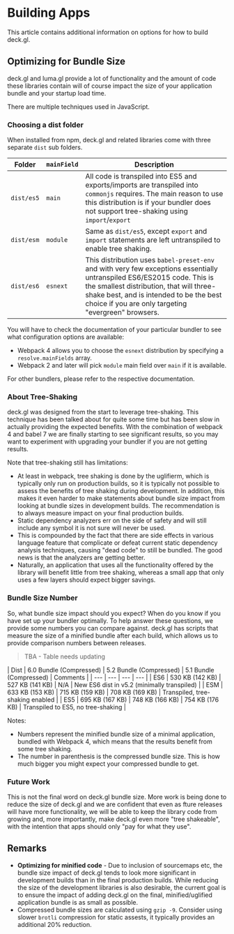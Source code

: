 # Building Apps

This article contains additional information on options for how to build deck.gl.


## Optimizing for Bundle Size

deck.gl and luma.gl provide a lot of functionality and the amount of code these libraries contain will of course impact the size of your application bundle and your startup load time.

There are multiple techniques used in JavaScript.


### Choosing a dist folder

When installed from npm, deck.gl and related libraries come with three separate `dist` sub folders.

| Folder     | `mainField` | Description   |
| ---        | ---         | --- |
| `dist/es5` | `main`      | All code is transpiled into ES5 and exports/imports are transpiled into `commonjs` requires. The main reason to use this distribution is if your bundler does not support tree-shaking using `import`/`export` |
| `dist/esm` | `module`    | Same as `dist/es5`, except `export` and `import` statements are left untranspiled to enable tree shaking. |
| `dist/es6` | `esnext`    | This distribution uses `babel-preset-env` and with very few exceptions essentially untranspiled ES6/ES2015 code. This is the smallest distribution, that will three-shake best, and is intended to be the best choice if you are only targeting "evergreen" browsers. |

You will have to check the documentation of your particular bundler to see what configuration options are available:

* Webpack 4 allows you to choose the `esnext` distribution by specifying a `resolve.mainFields` array.
* Webpack 2 and later will pick `module` main field over `main` if it is available.

For other bundlers, please refer to the respective documentation.


### About Tree-Shaking

deck.gl was designed from the start to leverage tree-shaking. This technique has been talked about for quite some time but has been slow in actually providing the expected benefits. With the combination of webpack 4 and babel 7 we are finally starting to see significant results, so you may want to experiment with upgrading your bundler if you are not getting results.

Note that tree-shaking still has limitations:

* At least in webpack, tree shaking is done by the uglifierm, which is typically only run on production builds, so it is typically not possible to assess the benefits of tree shaking during development. In addition, this makes it even harder to make statements about bundle size impact from looking at bundle sizes in development builds. The recommendation is to always measure impact on your final production builds.
* Static dependency analyzers err on the side of safety and will still include any symbol it is not sure will never be used.
* This is compounded by the fact that there are side effects in various language feature that complicate or defeat current static dependency analysis techniques, causing "dead code" to still be bundled. The good news is that the analyzers are getting better.
* Naturally, an application that uses all the functionality offered by the library will benefit little from tree shaking, whereas a small app that only uses a few layers should expect bigger savings.


### Bundle Size Number

So, what bundle size impact should you expect? When do you know if you have set up your bundler optimally. To help answer these questions, we provide some numbers you can compare against. deck.gl has scripts that measure the size of a minified bundle after each build, which allows us to provide comparison numbers between releases.

> TBA - Table needs updating

| Dist | 6.0 Bundle (Compressed) | 5.2 Bundle (Compressed) | 5.1 Bundle (Compressed) | Comments |
| ---  | ---                       | ---                       | --- |
| ES6  | 530 KB (142 KB)           | 527 KB (141 KB)           | N/A                       | New ES6 dist in v5.2 (minimally transpiled) |
| ESM  | 633 KB (153 KB)           | 715 KB (159 KB)           | 708 KB (169 KB)           | Transpiled, tree-shaking enabled   |
| ES5  | 695 KB (167 KB)           | 748 KB (166 KB)           | 754 KB (176 KB)           | Transpiled to ES5, no tree-shaking |

Notes:

* Numbers represent the minified bundle size of a minimal application, bundled with Webpack 4, which means that the results benefit from some tree shaking.
* The number in parenthesis is the compressed bundle size. This is how much bigger you might expect your compressed bundle to get.


### Future Work

This is not the final word on deck.gl bundle size. More work is being done to reduce the size of deck.gl and we are confident that even as fture releases will have more functionality, we will be able to keep the library code from growing and, more importantly, make deck.gl even more "tree shakeable", with the intention that apps should only "pay for what they use".


## Remarks

* **Optimizing for minified code** - Due to inclusion of sourcemaps etc, the bundle size impact of deck.gl tends to look more significant in development builds than in the final production builds. While reducing the size of the development libraries is also desirable, the current goal is to ensure the impact of adding deck.gl on the final, minified/uglified application bundle is as small as possible.
* Compressed bundle sizes are calculated using `gzip -9`. Consider using slower `brotli` compression for static assests, it typically provides an additional 20% reduction.
